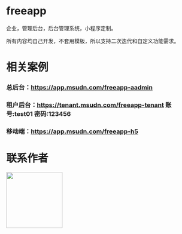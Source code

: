# freeapp
企业，管理后台，后台管理系统，小程序定制。

所有内容均自己开发，不套用模板，所以支持二次迭代和自定义功能需求。

# 相关案例
### 总后台：https://app.msudn.com/freeapp-aadmin
### 租户后台：https://tenant.msudn.com/freeapp-tenant  账号:test01  密码:123456
### 移动端：https://app.msudn.com/freeapp-h5



# 联系作者
<img src="https://github.com/hypwxm/freeapp/assets/17248297/b067cf83-29f3-4ade-9333-85b9dc19d201" style="width:150px" />
